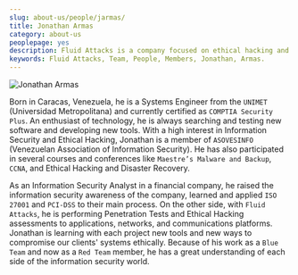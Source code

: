 ```yaml
---
slug: about-us/people/jarmas/
title: Jonathan Armas
category: about-us
peoplepage: yes
description: Fluid Attacks is a company focused on ethical hacking and pentesting in applications with over 18 year of experience providing our services to the Colombian market. The purpose of this page is to present a small overview about the experience, education and achievements of Jonathan Armas.
keywords: Fluid Attacks, Team, People, Members, Jonathan, Armas.
---
```


<div class="imgblock">

![Jonathan
Armas](https://res.cloudinary.com/fluid-attacks/image/upload/v1620228152/airs/about-us/people/jarmas_a1epeq.webp)

</div>

Born in Caracas, Venezuela, he is a Systems Engineer from the `UNIMET`
(Universidad Metropolitana) and currently certified as `COMPTIA Security
Plus`. An enthusiast of technology, he is always searching and testing
new software and developing new tools. With a high interest in
Information Security and Ethical Hacking, Jonathan is a member of
`ASOVESINFO` (Venezuelan Association of Information Security). He has
also participated in several courses and conferences like `Maestre’s
Malware and Backup`, `CCNA`, and Ethical Hacking and Disaster Recovery.

As an Information Security Analyst in a financial company, he raised the
information security awareness of the company, learned and applied
`ISO 27001` and `PCI-DSS` to their main process. On the other side, with
`Fluid Attacks`, he is performing Penetration Tests and Ethical Hacking
assessments to applications, networks, and communications platforms.
Jonathan is learning with each project new tools and new ways to
compromise our clients' systems ethically. Because of his work as a
`Blue Team` and now as a `Red Team` member, he has a great understanding
of each side of the information security world.

